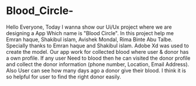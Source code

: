# Blood_Circle-
Hello Everyone, Today I wanna show our Ui/Ux project where we are designing a App Which name is "Blood Circle". In this project help me Emran haque, Shakibul islam, Avishek Mondal, Rima Binte Abu Talbe. Specially thanks to Emran haque and Shakibul islam.   Adobe Xd was used to create the model. 
Our app work for collected blood where user & donor has a own profile. If any user Need to blood then he can visited the donor profile and collect the donor information (phone number, Location, Email Address). Also User can see how many days ago a donor give their blood. I think it is so helpful for user to find the right donor easily.
